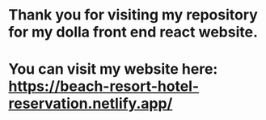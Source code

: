 # Thank you for visiting my repository for my dolla front end react website. 
# You can visit my website here: https://beach-resort-hotel-reservation.netlify.app/
